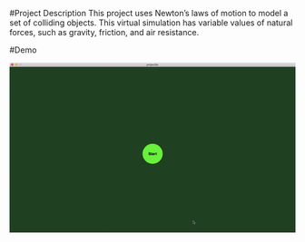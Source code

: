 #Project Description
This project uses Newton’s laws of motion to model a set of colliding objects. 
This virtual simulation has variable values of natural forces, such as gravity, friction, and air resistance.

#Demo

![](demo.gif)